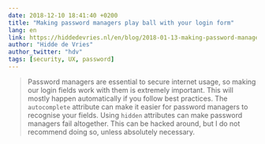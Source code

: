 ```yaml
---
date: 2018-12-10 18:41:40 +0200
title: "Making password managers play ball with your login form"
lang: en
link: https://hiddedevries.nl/en/blog/2018-01-13-making-password-managers-play-ball-with-your-login-form
author: "Hidde de Vries"
author_twitter: "hdv"
tags: [security, UX, password]
---
```


> Password managers are essential to secure internet usage, so making our login fields work with them is extremely important. This will mostly happen automatically if you follow best practices. The `autocomplete` attribute can make it easier for password managers to recognise your fields. Using `hidden` attributes can make password managers fail altogether. This can be hacked around, but I do not recommend doing so, unless absolutely necessary.
